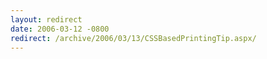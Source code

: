 ```yaml
---
layout: redirect
date: 2006-03-12 -0800
redirect: /archive/2006/03/13/CSSBasedPrintingTip.aspx/
---
```

